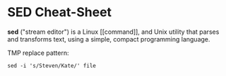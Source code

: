 # SED Cheat-Sheet
**sed** ("stream editor") is a Linux [[command]], and Unix utility that parses and transforms text, using a simple, compact programming language.

TMP
replace pattern: 
```
sed -i 's/Steven/Kate/' file
```